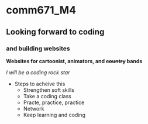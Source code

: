 # comm671_M4
## Looking forward to coding 
### and building websites
**Websites for cartoonist, animators, and ~~country~~ bands**

*I will be a coding rock star*

- Steps to acheive this
    - Strengthen soft skills
    - Take a coding class
    - Practe, practice, practice 
    - Network
    - Keep learning and coding 
